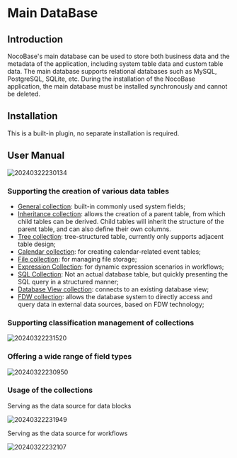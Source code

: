 # Main DataBase

<PluginInfo name="data-source-main"></PluginInfo>

## Introduction

NocoBase's main database can be used to store both business data and the metadata of the application, including system table data and custom table data. The main database supports relational databases such as MySQL, PostgreSQL, SQLite, etc. During the installation of the NocoBase application, the main database must be installed synchronously and cannot be deleted.

## Installation

This is a built-in plugin, no separate installation is required.

## User Manual

![20240322230134](https://static-docs.nocobase.com/20240322230134.png)

### Supporting the creation of various data tables

- [General collection](/handbook/data-source-main/general-collection): built-in commonly used system fields;
- [Inheritance collection](/handbook/data-source-main/inheritance-collection): allows the creation of a parent table, from which child tables can be derived. Child tables will inherit the structure of the parent table, and can also define their own columns.
- [Tree collection](/handbook/collection-tree): tree-structured table, currently only supports adjacent table design;
- [Calendar collection](/handbook/block-calendar/collection-calendar): for creating calendar-related event tables;
- [File collection](/handbook/file-manager/file-collection): for managing file storage;
- [Expression Collection](/handbook/workflow-dynamic-calculation/expression): for dynamic expression scenarios in workflows;
- [SQL Collection](/handbook/collection-sql): Not an actual database table, but quickly presenting the SQL query in a structured manner;
- [Database View collection](/handbook/collection-view): connects to an existing database view;
- [FDW collection](/handbook/collection-fdw): allows the database system to directly access and query data in external data sources, based on FDW technology;

### Supporting classification management of collections

![20240322231520](https://static-docs.nocobase.com/20240322231520.png)

### Offering a wide range of field types

![20240322230950](https://static-docs.nocobase.com/20240322230950.png)

### Usage of the collections

Serving as the data source for data blocks

![20240322231949](https://static-docs.nocobase.com/20240322231949.png)

Serving as the data source for workflows

![20240322232107](https://static-docs.nocobase.com/20240322232107.png)